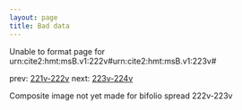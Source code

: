 ```yaml
---
layout: page
title: Bad data
---
```


Unable to format page for urn:cite2:hmt:msB.v1:222v#urn:cite2:hmt:msB.v1:223v#

prev: [221v-222v](../221v-222v/) next: [223v-224v](../223v-224v/)

Composite image not yet made for bifolio spread 222v-223v


